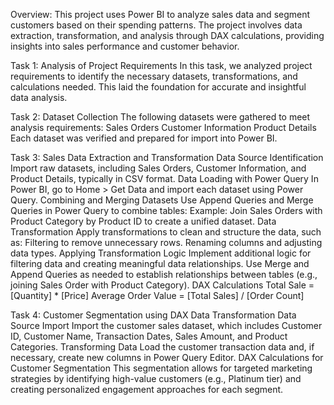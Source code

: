 Overview:
This project uses Power BI to analyze sales data and segment customers based on their spending patterns. The project involves data extraction, transformation, and analysis through DAX calculations, providing insights into sales performance and customer behavior.

Task 1: Analysis of Project Requirements
In this task, we analyzed project requirements to identify the necessary datasets, transformations, and calculations needed. This laid the foundation for accurate and insightful data analysis.

Task 2: Dataset Collection
The following datasets were gathered to meet analysis requirements:
Sales Orders
Customer Information
Product Details
Each dataset was verified and prepared for import into Power BI.

Task 3: Sales Data Extraction and Transformation
Data Source Identification
Import raw datasets, including Sales Orders, Customer Information, and Product Details, typically in CSV format.
Data Loading with Power Query
In Power BI, go to Home > Get Data and import each dataset using Power Query.
Combining and Merging Datasets
Use Append Queries and Merge Queries in Power Query to combine tables:
Example: Join Sales Orders with Product Category by Product ID to create a unified dataset.
Data Transformation
Apply transformations to clean and structure the data, such as:
Filtering to remove unnecessary rows.
Renaming columns and adjusting data types.
Applying Transformation Logic
Implement additional logic for filtering data and creating meaningful data relationships.
Use Merge and Append Queries as needed to establish relationships between tables (e.g., joining Sales Order with Product Category).
DAX Calculations
Total Sale = [Quantity] * [Price]
Average Order Value = [Total Sales] / [Order Count]

Task 4: Customer Segmentation using DAX Data Transformation
Data Source Import
Import the customer sales dataset, which includes Customer ID, Customer Name, Transaction Dates, Sales Amount, and Product Categories.
Transforming Data
Load the customer transaction data and, if necessary, create new columns in Power Query Editor.
DAX Calculations for Customer Segmentation
This segmentation allows for targeted marketing strategies by identifying high-value customers (e.g., Platinum tier) and creating personalized engagement approaches for each segment.
